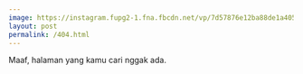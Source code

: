 ```yaml
---
image: https://instagram.fupg2-1.fna.fbcdn.net/vp/7d57876e12ba88de1a405ab2d3da7ffa/5D28DC15/t51.2885-15/e35/51174431_286534075376416_5555615098371613312_n.jpg?_nc_ht=instagram.fupg2-1.fna.fbcdn.net&_nc_cat=104
layout: post
permalink: /404.html
---
```


Maaf, halaman yang kamu cari nggak ada.